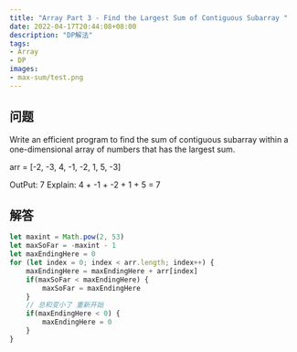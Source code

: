 ```yaml
---
title: "Array Part 3 - Find the Largest Sum of Contiguous Subarray "
date: 2022-04-17T20:44:08+08:00
description: "DP解法"
tags: 
- Array
- DP
images:
- max-sum/test.png
---
```


## 问题

Write an efficient program to find the sum of contiguous subarray within a one-dimensional array of numbers that has the largest sum. 

arr = [-2, -3, 4, -1, -2, 1, 5, -3]

OutPut: 7
Explain: 4 + -1 + -2 + 1 + 5 = 7

## 解答

``` ts
let maxint = Math.pow(2, 53)
let maxSoFar = -maxint - 1
let maxEndingHere = 0
for (let index = 0; index < arr.length; index++) {
    maxEndingHere = maxEndingHere + arr[index]
    if(maxSoFar < maxEndingHere) {
        maxSoFar = maxEndingHere
    }
    // 总和变小了 重新开始
    if(maxEndingHere < 0) {
        maxEndingHere = 0
    }
}
```

